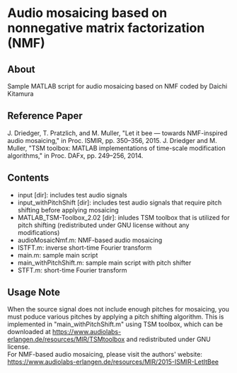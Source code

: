 # Audio mosaicing based on nonnegative matrix factorization (NMF)

## About
Sample MATLAB script for audio mosaicing based on NMF coded by Daichi Kitamura

## Reference Paper
J. Driedger, T. Pratzlich, and M. Muller, "Let it bee — towards NMF-inspired audio mosaicing," in Proc. ISMIR, pp. 350–356, 2015.
J. Driedger and M. Muller, "TSM toolbox: MATLAB implementations of time-scale modification algorithms," in Proc. DAFx, pp. 249–256, 2014.

## Contents
- input [dir]:		                includes test audio signals
- input_withPitchShift [dir]:	    includes test audio signals that require pitch shifting before applying mosaicing
- MATLAB_TSM-Toolbox_2.02 [dir]:    inludes TSM toolbox that is utilized for pitch shifting (redistributed under GNU license without any modifications)
- audioMosaicNmf.m:                 NMF-based audio mosaicing
- ISTFT.m:			                inverse short-time Fourier transform
- main.m:			                sample main script
- main_withPitchShift.m:		    sample main script with pitch shifter
- STFT.m:			                short-time Fourier transform

## Usage Note
When the source signal does not include enough pitches for mosaicing, you must poduce various pitches by applying a pitch shifting algorithm. This is implemented in "main_withPitchShift.m" using TSM toolbox, which can be downloaded at https://www.audiolabs-erlangen.de/resources/MIR/TSMtoolbox and redistributed under GNU license.  
For NMF-based audio mosaicing, please visit the authors' website: https://www.audiolabs-erlangen.de/resources/MIR/2015-ISMIR-LetItBee